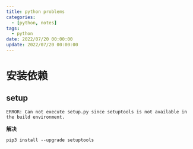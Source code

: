 ```yaml
---
title: python problems
categories: 
  - [python, notes]
tags:
  - python
date: 2022/07/20 00:00:00
update: 2022/07/20 00:00:00
---
```


# 安装依赖

## setup 

```shell
ERROR: Can not execute setup.py since setuptools is not available in the build environment.
```

**解决**

```shell
pip3 install --upgrade setuptools
```

